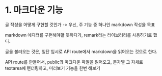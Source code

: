 # 1. 마크다운 기능

글 작성을 어떻게 구현할 것인가 -> 우선, 주 기능 중 하나인 markdown 작성을 목표

markdown 에디터를 구현해야할 듯하다가, remark라는 라이브러리를 사용하기로 했다.

글을 불러오는 것은, 일단 임시로 API route에서 markdown을 읽어오는 것으로 한다.

API route를 만들어서, public의 마크다운 파일을 읽어오고, 문자열 그 자체로 textarea에 렌더링하고, 미리보기 기능을 한번 해보기
